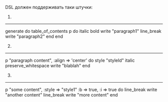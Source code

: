DSL должен поддерживать таки штучки:

1) 
----------------------
generate do
  table_of_contents
  p do
    italic
    bold
    write "paragraph1"
    line_break
    write "paragraph2"
  end
end

2) 
----------------------
p "paragraph content", :align => 'center' do
  style "styleId"
  italic
  preserve_whitespace
  write "blablah"
end

3) 
----------------------
p "some content", :style => "style1" :b => true, :i => true do
  line_break
  write "another content"
  line_break 
  write "more content"
end